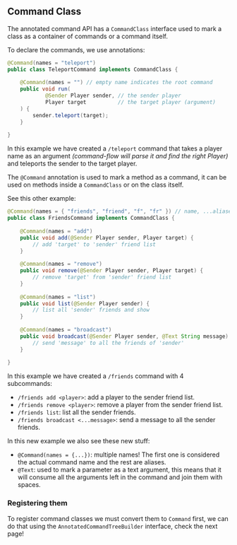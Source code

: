 ## Command Class

The annotated command API has a `CommandClass` interface used to mark a class as a container
of commands or a command itself.

To declare the commands, we use annotations:

<!--@formatter:off-->
```java
@Command(names = "teleport")
public class TeleportCommand implements CommandClass {
    
    @Command(names = "") // empty name indicates the root command
    public void run(
            @Sender Player sender, // the sender player
            Player target          // the target player (argument)
    ) {
        sender.teleport(target);
    } 
    
}
```
<!--@formatter:on-->

In this example we have created a `/teleport` command that takes a player name
as an argument *(command-flow will parse it and find the right Player)* and
teleports the sender to the target player.

The `@Command` annotation is used to mark a method as a command, it can be used
on methods inside a `CommandClass` or on the class itself.

See this other example:

<!--@formatter:off-->
```java
@Command(names = { "friends", "friend", "f", "fr" }) // name, ...aliases
public class FriendsCommand implements CommandClass {
    
    @Command(names = "add")
    public void add(@Sender Player sender, Player target) {
        // add 'target' to 'sender' friend list
    }
    
    @Command(names = "remove")
    public void remove(@Sender Player sender, Player target) {
        // remove 'target' from 'sender' friend list
    }
    
    @Command(names = "list")
    public void list(@Sender Player sender) {
        // list all 'sender' friends and show
    }
    
    @Command(names = "broadcast")
    public void broadcast(@Sender Player sender, @Text String message) {
        // send 'message' to all the friends of 'sender'
    }
    
}
```
<!--@formatter:on-->

In this example we have created a `/friends` command with 4 subcommands:
- `/friends add <player>`: add a player to the sender friend list.
- `/friends remove <player>`: remove a player from the sender friend list.
- `/friends list`: list all the sender friends.
- `/friends broadcast <...message>`: send a message to all the sender friends.

In this new example we also see these new stuff:
- `@Command(names = {...})`: multiple names! The first one is considered the actual
command name and the rest are aliases.
- `@Text`: used to mark a parameter as a text argument, this means that it will
consume all the arguments left in the command and join them with spaces.

### Registering them

To register command classes we must convert them to `Command` first, we can do
that using the `AnnotatedCommandTreeBuilder` interface, check the next page!